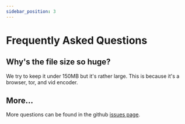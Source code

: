 ```yaml
---
sidebar_position: 3
---
```


# Frequently Asked Questions

## Why's the file size so huge?

We try to keep it under 150MB but it's rather large. This is because it's a browser, tor, and vid encoder.

## More...

More questions can be found in the github [issues page](https://github.com/Mocha-Downloader/mocha-downloader/labels/question).
